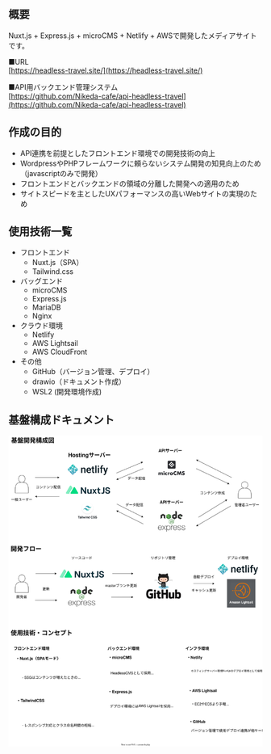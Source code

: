 ## 概要
Nuxt.js + Express.js + microCMS + Netlify + AWSで開発したメディアサイトです。

■URL  
[https://headless-travel.site/](https://headless-travel.site/)

■API用バックエンド管理システム  
[https://github.com/Nikeda-cafe/api-headless-travel](https://github.com/Nikeda-cafe/api-headless-travel)


## 作成の目的
* API連携を前提としたフロントエンド環境での開発技術の向上
* WordpressやPHPフレームワークに頼らないシステム開発の知見向上のため（javascriptのみで開発）
* フロントエンドとバックエンドの領域の分離した開発への適用のため
* サイトスピードを主としたUXパフォーマンスの高いWebサイトの実現のため

## 使用技術一覧
* フロントエンド
    - Nuxt.js（SPA）
    - Tailwind.css
* バッグエンド
    - microCMS
    - Express.js
    - MariaDB
    - Nginx
* クラウド環境
    - Netlify
    - AWS Lightsail
    - AWS CloudFront
* その他
    - GitHub（バージョン管理、デプロイ）
    - drawio（ドキュメント作成）
    - WSL2 (開発環境作成)
## 基盤構成ドキュメント
![](./drawio.svg)
